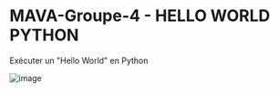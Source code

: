# MAVA-Groupe-4 - HELLO WORLD PYTHON

Exécuter un "Hello World" en Python

![image](https://user-images.githubusercontent.com/54882514/119269008-c6b40400-bbf5-11eb-8de8-698b5a9ff393.png)
